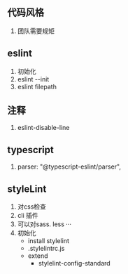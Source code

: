 ## 代码风格
1. 团队需要规矩
## eslint
1. 初始化
2. eslint --init
3. eslint filepath
## 注释
1. eslint-disable-line

## typescript
1. parser: "@typescript-eslint/parser",

## styleLint
1. 对css检查
2. cli 插件
3. 可以对sass. less ···
4. 初始化
    - install stylelint
    - .stylelintrc.js
    - extend 
        - stylelint-config-standard